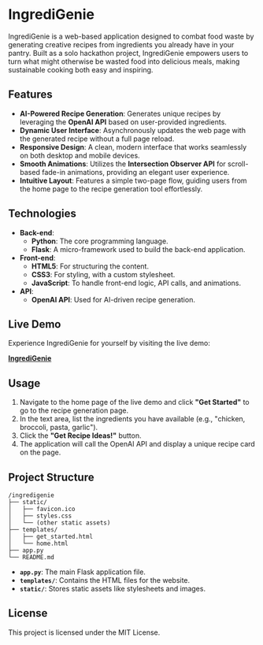 # IngrediGenie

IngrediGenie is a web-based application designed to combat food waste by generating creative recipes from ingredients you already have in your pantry. Built as a solo hackathon project, IngrediGenie empowers users to turn what might otherwise be wasted food into delicious meals, making sustainable cooking both easy and inspiring.

## **Features**

  - **AI-Powered Recipe Generation**: Generates unique recipes by leveraging the **OpenAI API** based on user-provided ingredients.
  - **Dynamic User Interface**: Asynchronously updates the web page with the generated recipe without a full page reload.
  - **Responsive Design**: A clean, modern interface that works seamlessly on both desktop and mobile devices.
  - **Smooth Animations**: Utilizes the **Intersection Observer API** for scroll-based fade-in animations, providing an elegant user experience.
  - **Intuitive Layout**: Features a simple two-page flow, guiding users from the home page to the recipe generation tool effortlessly.

## **Technologies**

  - **Back-end**:
      - **Python**: The core programming language.
      - **Flask**: A micro-framework used to build the back-end application.
  - **Front-end**:
      - **HTML5**: For structuring the content.
      - **CSS3**: For styling, with a custom stylesheet.
      - **JavaScript**: To handle front-end logic, API calls, and animations.
  - **API**:
      - **OpenAI API**: Used for AI-driven recipe generation.

## **Live Demo**

Experience IngrediGenie for yourself by visiting the live demo:

[**IngrediGenie**](https://ingredigenie.pythonanywhere.com/)

## **Usage**

1.  Navigate to the home page of the live demo and click **"Get Started"** to go to the recipe generation page.
2.  In the text area, list the ingredients you have available (e.g., "chicken, broccoli, pasta, garlic").
3.  Click the **"Get Recipe Ideas\!"** button.
4.  The application will call the OpenAI API and display a unique recipe card on the page.

## **Project Structure**

```
/ingredigenie
├── static/
│   ├── favicon.ico
│   ├── styles.css
│   └── (other static assets)
├── templates/
│   ├── get_started.html
│   └── home.html
├── app.py
└── README.md
```

  - **`app.py`**: The main Flask application file.
  - **`templates/`**: Contains the HTML files for the website.
  - **`static/`**: Stores static assets like stylesheets and images.

## **License**

This project is licensed under the MIT License.

